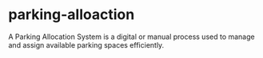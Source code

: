 # parking-alloaction
A Parking Allocation System is a digital or manual process used to manage and assign available parking spaces efficiently.
